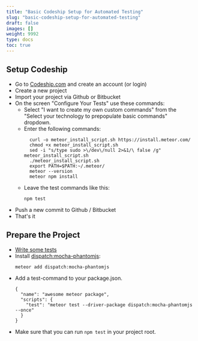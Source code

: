 ```yaml
---
title: "Basic Codeship Setup for Automated Testing"
slug: "basic-codeship-setup-for-automated-testing"
draft: false
images: []
weight: 9992
type: docs
toc: true
---
```


## Setup Codeship
- Go to [Codeship.com](https://codeship.com) and create an account (or login)
- Create a new project
- Import your project via Github or Bitbucket
- On the screen "Configure Your Tests" use these commands:
    - Select "I want to create my own custom commands" from the "Select your technology to prepopulate basic commands" dropdown.
    - Enter the following commands:
        <!-- language: lang-sh -->
            curl -o meteor_install_script.sh https://install.meteor.com/
            chmod +x meteor_install_script.sh
            sed -i "s/type sudo >\/dev\/null 2>&1/\ false /g" meteor_install_script.sh
            ./meteor_install_script.sh
            export PATH=$PATH:~/.meteor/
            meteor --version
            meteor npm install

    - Leave the test commands like this:
        ```
        npm test
        ```
- Push a new commit to Github / Bitbucket
- That's it

## Prepare the Project
- [Write some tests](https://guide.meteor.com/testing.html)
- Install [dispatch:mocha-phantomjs](https://atmospherejs.com/practicalmeteor/mocha):
    ```
    meteor add dispatch:mocha-phantomjs
    ```
- Add a test-command to your package.json.
    ```
    {    
      "name": "awesome meteor package",
      "scripts": {
        "test": "meteor test --driver-package dispatch:mocha-phantomjs --once"
      }
    }
    ```
- Make sure that you can run ```npm test``` in your project root.
    

